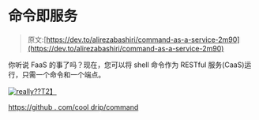 # 命令即服务

> 原文:[https://dev.to/alirezabashiri/command-as-a-service-2m90](https://dev.to/alirezabashiri/command-as-a-service-2m90)

你听说 FaaS 的事了吗？现在，您可以将 shell 命令作为 RESTful 服务(CaaS)运行，只需一个命令和一个端点。

[![really??](../Images/97c156c6918f8084ba9ce9888f4d1b64.png)T2】](https://res.cloudinary.com/practicaldev/image/fetch/s--fX28TlbG--/c_limit%2Cf_auto%2Cfl_progressive%2Cq_auto%2Cw_880/https://sayingimages.com/wp-content/uploads/did-you-oh-really-meme.png)

[https://github . com/cool drip/command](https://github.com/cooldrip/comando)